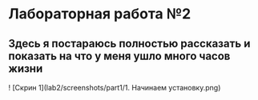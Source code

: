 # Лабораторная работа №2
## Здесь я постараюсь полностью рассказать и показать на что у меня ушло много часов жизни

! [Скрин 1](lab2/screenshots/part1/1. Начинаем установку.png)